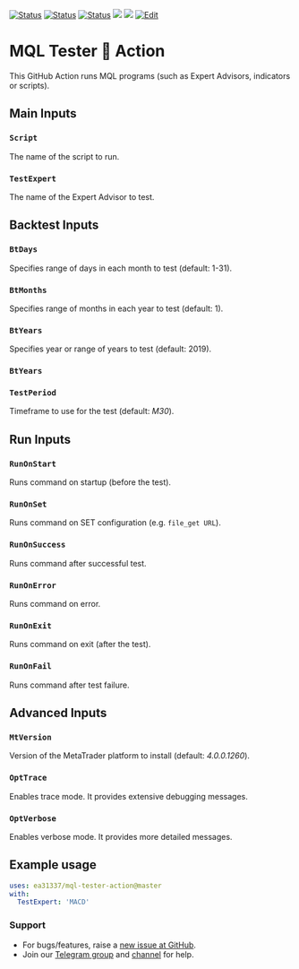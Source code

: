 <!-- markdownlint-configure-file { "MD013": { "line_length": 120 } } -->
<!-- [![Release][github-release-image]][github-release-link] -->
<!-- [![Docker image][docker-build-image]][docker-build-link] -->
[![Status][gha-image-action-master]][gha-link-action-master]
[![Status][gha-image-docker-master]][gha-link-docker-master]
[![Status][gha-image-lint-master]][gha-link-lint-master]
[![][tg-channel-image]][tg-channel-link]
[![][tg-chat-image]][tg-chat-link]
[![Edit][gitpod-image]][gitpod-link]

# MQL Tester 🐳 Action

This GitHub Action runs MQL programs (such as Expert Advisors, indicators or scripts).

## Main Inputs

### `Script`

The name of the script to run.

### `TestExpert`

The name of the Expert Advisor to test.

## Backtest Inputs

### `BtDays`

Specifies range of days in each month to test (default: 1-31).

### `BtMonths`

Specifies range of months in each year to test (default: 1).

### `BtYears`

Specifies year or range of years to test (default: 2019).

### `BtYears`

### `TestPeriod`

Timeframe to use for the test (default: _M30_).

## Run Inputs

### `RunOnStart`

Runs command on startup (before the test).

### `RunOnSet`

Runs command on SET configuration (e.g. `file_get URL`).

### `RunOnSuccess`

Runs command after successful test.

### `RunOnError`

Runs command on error.

### `RunOnExit`

Runs command on exit (after the test).

### `RunOnFail`

Runs command after test failure.

## Advanced Inputs

### `MtVersion`

Version of the MetaTrader platform to install (default: _4.0.0.1260_).

### `OptTrace`

Enables trace mode. It provides extensive debugging messages.

### `OptVerbose`

Enables verbose mode. It provides more detailed messages.

<!--
## Outputs

### `foo`

Foo bar.
-->

## Example usage

```yaml
uses: ea31337/mql-tester-action@master
with:
  TestExpert: 'MACD'
```

### Support

- For bugs/features, raise a [new issue at GitHub](https://github.com/EA31337/MQL-Tester-Action/issues).
- Join our [Telegram group](https://t.me/EA31337) and [channel](https://t.me/EA31337_Announcements) for help.

<!-- Named links -->

[github-release-image]: https://img.shields.io/github/release/EA31337/MQL-Tester-Action.svg?logo=github
[github-release-link]: https://github.com/EA31337/MQL-Tester-Action/releases
[docker-build-image]: https://images.microbadger.com/badges/image/ea31337/mql-tester-action-action.svg
[docker-build-link]: https://microbadger.com/images/ea31337/mql-tester-action-action
<!-- Telegram links -->
[tg-channel-image]: https://img.shields.io/badge/Telegram-news-0088CC.svg?logo=telegram
[tg-channel-link]: https://t.me/EA31337_News
[tg-chat-image]: https://img.shields.io/badge/Telegram-chat-0088CC.svg?logo=telegram
[tg-chat-link]: https://t.me/EA31337
<!-- GitHub Actions build links -->
[gha-link-action-master]: https://github.com/EA31337/MQL-Tester-Action/actions?query=workflow%3AAction@master+branch%3Amaster
[gha-image-action-master]: https://github.com/EA31337/MQL-Tester-Action/workflows/Action@master/badge.svg
[gha-link-docker-master]: https://github.com/EA31337/MQL-Tester-Action/actions?query=workflow%3ADocker+branch%3Amaster
[gha-image-docker-master]: https://github.com/EA31337/MQL-Tester-Action/workflows/Docker/badge.svg
[gha-link-lint-master]: https://github.com/EA31337/MQL-Tester-Action/actions?query=workflow%3ALint+branch%3Amaster
[gha-image-lint-master]: https://github.com/EA31337/MQL-Tester-Action/workflows/Lint/badge.svg
<!-- Gitpod links -->
[gitpod-image]: https://img.shields.io/badge/Gitpod-ready--to--code-blue?logo=gitpod
[gitpod-link]: https://gitpod.io/#https://github.com/EA31337/MQL-Tester-Action
